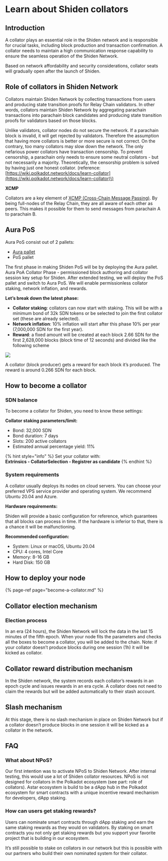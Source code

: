 # Learn about Shiden collators

## Introduction

A collator plays an essential role in the Shiden network and is responsible for crucial tasks, including block production and transaction confirmation. A collator needs to maintain a high communication response capability to ensure the seamless operation of the Shiden Network.

Based on network affordability and security considerations, collator seats will gradually open after the launch of Shiden.  


## Role of collators in Shiden Network

Collators maintain Shiden Network by collecting transactions from users and producing state transition proofs for Relay Chain validators. In other words, collators maintain Shiden Network by aggregating parachain transactions into parachain block candidates and producing state transition proofs for validators based on those blocks.   


Unlike validators, collator nodes do not secure the network. If a parachain block is invalid, it will get rejected by validators. Therefore the assumption that having more collators is better or more secure is not correct. On the contrary, too many collators may slow down the network. The only nefarious power collators have transaction censorship. To prevent censorship, a parachain only needs to ensure some neutral collators - but not necessarily a majority. Theoretically, the censorship problem is solved by having just one honest collator. \(reference: [https://wiki.polkadot.network/docs/learn-collator](https://wiki.polkadot.network/docs/learn-collator)\)  


**XCMP**

Collators are a key element of [XCMP \(Cross-Chain Message Passing\)](https://wiki.polkadot.network/docs/learn-crosschain). By being full-nodes of the Relay Chain, they are all aware of each other as peers. This makes it possible for them to send messages from parachain A to parachain B.  


## Aura PoS

Aura PoS consist out of 2 pallets:

* [Aura pallet](https://crates.parity.io/pallet_aura/index.html)
* PoS pallet

The first phase in making Shiden PoS will be by deploying the Aura pallet. Aura PoA Collator Phase - permissioned block authoring and collator session key setup for Shiden. After extended testing, we will deploy the PoS pallet and switch to Aura PoS. We will enable permissionless collator staking, network inflation, and rewards.

**Let’s break down the latest phase:**

* **Collator staking**: collators can now start with staking. This will be with a minimum bond of 32k SDN tokens or be selected to join the first collator set \(these are already selected\).
* **Network inflation**: 10% inflation will start after this phase 10% per year \(7,000,000 SDN for the first year\).
* **Reward**: a fixed amount will be created at each block 2.66 SDN for the first 2,628,000 blocks \(block time of 12 seconds\) and divided like the following scheme 

![](https://lh3.googleusercontent.com/z-BcHXcOdD9Yy7q5Q93lNsdaGo53uaLX4lVpJdapDiOUcPOjzFC5l2R9wX_meTHkTYA1RFXHBh8MAnxFfieEbvsB9DWiBkYDsvw7Y65tHk8XzUTnNqczNhrzXftAIdPAe19q6-GT)

A collator \(block producer\) gets a reward for each block it’s produced. The reward is around 0.266 SDN for each block.

## How to become a collator

### SDN balance

To become a collator for Shiden, you need to know these settings:

**Collator staking parameters/limit:**

* Bond: 32,000 SDN
* Bond duration: 7 days
* Slots: 200 active collators
* Estimated annual percentage yield: 11%

{% hint style="info" %}
Set your collator with:   
**Extrinsics - CollatorSelection - Registrer as candidate**
{% endhint %}

### System requirements

A collator usually deploys its nodes on cloud servers. You can choose your preferred VPS service provider and operating system. We recommend Ubuntu 20.04 and Azure.

**Hardware requirements:**

Shiden will provide a basic configuration for reference, which guarantees that all blocks can process in time. If the hardware is inferior to that, there is a chance it will be malfunctioning.

**Recommended configuration:**

* System: Linux or macOS, Ubuntu 20.04
* CPU: 4 cores, Intel Core
* Memory: 8-16 GB
* Hard Disk: 150 GB

## How to deploy your node 

{% page-ref page="become-a-collator.md" %}

## Collator election mechanism

### Election process

In an era \(24 hours\), the Shiden Network will lock the data in the last 15 minutes of the fifth epoch. When your node fits the parameters and checks all the boxes to become a collator, you will be added to the chain. Note: if your collator doesn’t produce blocks during one session \(1h\) it will be kicked as collator.

## Collator reward distribution mechanism

In the Shiden network, the system records each collator’s rewards in an epoch cycle and issues rewards in an era cycle. A collator does not need to claim the rewards but will be added automatically to their stash account.  


## Slash mechanism

At this stage, there is no slash mechanism in place on Shiden Network but if a collator doesn’t produce blocks in one session it will be kicked as a collator in the network.

## FAQ

### What about NPoS?

Our first intention was to activate NPoS to Shiden Network. After internal testing, this would use a lot of Shiden collator resources. NPoS is not designed for collators in the Polkadot ecosystem \(see part: role of collators\). Astar ecosystem is build to be a dApp hub in the Polkadot ecosystem for smart contracts with a unique incentive reward mechanism for developers, dApp staking.   


### How can users get staking rewards?

Users can nominate smart contracts through dApp staking and earn the same staking rewards as they would on validators. By staking on smart contracts you not only get staking rewards but you support your favorite project that is building in our ecosystem. 

It’s still possible to stake on collators in our network but this is possible with our partners who build their own nominated system for their collator.

